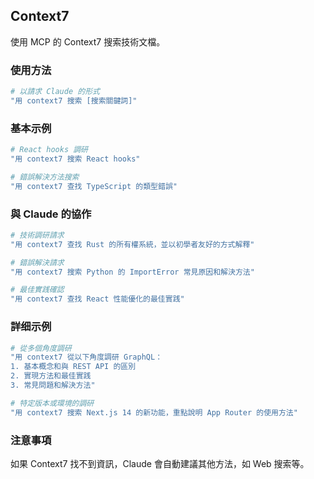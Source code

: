 ## Context7

使用 MCP 的 Context7 搜索技術文檔。

### 使用方法

```bash
# 以請求 Claude 的形式
"用 context7 搜索 [搜索關鍵詞]"
```

### 基本示例

```bash
# React hooks 調研
"用 context7 搜索 React hooks"

# 錯誤解決方法搜索
"用 context7 查找 TypeScript 的類型錯誤"
```

### 與 Claude 的協作

```bash
# 技術調研請求
"用 context7 查找 Rust 的所有權系統，並以初學者友好的方式解釋"

# 錯誤解決請求
"用 context7 搜索 Python 的 ImportError 常見原因和解決方法"

# 最佳實践確認
"用 context7 查找 React 性能優化的最佳實践"
```

### 詳细示例

```bash
# 從多個角度調研
"用 context7 從以下角度調研 GraphQL：
1. 基本概念和與 REST API 的區別
2. 實現方法和最佳實践
3. 常見問題和解決方法"

# 特定版本或環境的調研
"用 context7 搜索 Next.js 14 的新功能，重點說明 App Router 的使用方法"
```

### 注意事項

如果 Context7 找不到資訊，Claude 會自動建議其他方法，如 Web 搜索等。
